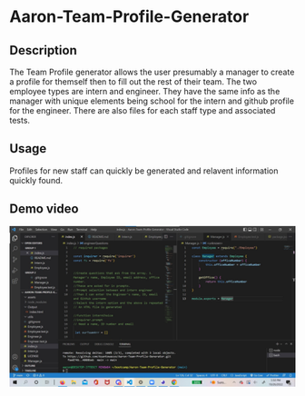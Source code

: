 # Aaron-Team-Profile-Generator

## Description

The Team Profile generator allows the user presumably a manager to create a profile for themself then to fill out the rest of their team. The two employee types are intern and engineer. They have the same info as the manager with unique elements being school for the intern and github profile for the engineer. There are also files for each staff type and associated tests.

## Usage

Profiles for new staff can quickly be generated and relavent information quickly found. 


## Demo video


<img src ="./assets/Profile generator.jpg">

